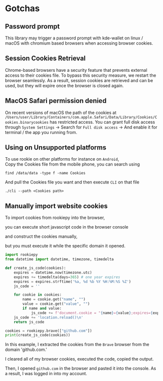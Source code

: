 # Gotchas

## Password prompt

This library may trigger a password prompt with kde-wallet on linux / macOS with chromium based browsers when accessing browser cookies.

## Session Cookies Retrieval

Chrome-based browsers have a security feature that prevents external access to their cookies file. To bypass this security measure, we restart the browser seamlessly. As a result, session cookies are retrieved and can be used, but they will expire once the browser is closed again.

## MacOS Safari permission denied

On recent versions of macOS the path of the cookies at `/Users/user/Library/Containers/com.apple.Safari/Data/Library/Cookies/Cookies.binarycookies` has restricted access.
You can grant full disk access through `System Settings` -> Search for `Full disk access` -> And enable it for terminal / the app you running from.

## Using on Unsupported platforms

To use rookie on other platforms for instance on `Android`,  
Copy the Cookies file from the mobile phone, you can search using

```shell
find /data/data -type f -name Cookies
```

And pull the Cookies file you want and then execute `CLI` on that file

```shell
./cli --path <Cookies path>
```

## Manually import website cookies

To import cookies from rookiepy into the browser,

you can execute short javascript code in the browser console

and construct the cookies manually,

but you must execute it while the specific domain it opened.

```python
import rookiepy
from datetime import datetime, timezone, timedelta

def create_js_code(cookies):
    expires = datetime.now(timezone.utc)
    expires += timedelta(days=365) # one year expires
    expires = expires.strftime('%a, %d %b %Y %H:%M:%S %Z')
    js_code = ''

    for cookie in cookies:
        name = cookie.get("name", "")
        value = cookie.get("value", "")
        if name and value:
            js_code += f'document.cookie = "{name}={value};expires={expires};"\n'
    js_code += 'location.reload()\n'
    return js_code

cookies = rookiepy.brave(["github.com"])
print(create_js_code(cookies))
```

In this example, I extracted the cookies from the `Brave` browser from the domain 'github.com.'

I cleared all of my browser cookies, executed the code, copied the output.

Then, I opened `github.com` in the browser and pasted it into the console. As a result, I was logged in into my account.
